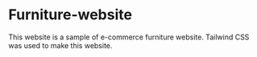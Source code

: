 # Furniture-website
This website is a sample of e-commerce furniture website. Tailwind CSS was used to make this website.
